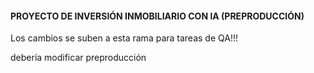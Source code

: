 #### PROYECTO DE INVERSIÓN INMOBILIARIO CON IA (PREPRODUCCIÓN)

Los cambios se suben a esta rama para tareas de QA!!!


debería modificar preproducción
